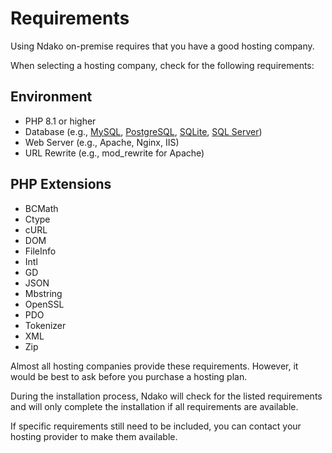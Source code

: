 # Requirements
Using Ndako on-premise requires that you have a good hosting company.

When selecting a hosting company, check for the following requirements:

## Environment

- PHP 8.1 or higher
- Database (e.g., [MySQL](https://laravel.com/docs/database), [PostgreSQL](https://laravel.com/docs/database), [SQLite](https://laravel.com/docs/database), [SQL Server](https://laravel.com/docs/database))
- Web Server (e.g., Apache, Nginx, IIS)
- URL Rewrite (e.g., mod_rewrite for Apache)

## PHP Extensions

- BCMath
- Ctype
- cURL
- DOM
- FileInfo
- Intl
- GD
- JSON
- Mbstring
- OpenSSL
- PDO
- Tokenizer
- XML
- Zip

Almost all hosting companies provide these requirements. However, it would be best to ask before you purchase a hosting plan.

During the installation process, Ndako will check for the listed requirements and will only complete the installation if all requirements are available.

If specific requirements still need to be included, you can contact your hosting provider to make them available.